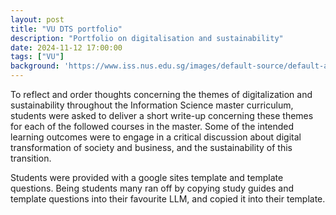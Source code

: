 ```yaml
---
layout: post
title: "VU DTS portfolio"
description: "Portfolio on digitalisation and sustainability"
date: 2024-11-12 17:00:00
tags: ["VU"]
background: 'https://www.iss.nus.edu.sg/images/default-source/default-album/innovate-aug-2024-dsus-article.jpg?sfvrsn=4718885f_0'
---
```


To reflect and order thoughts concerning the themes of digitalization and sustainability throughout the Information Science master curriculum, students were asked to deliver a short write-up concerning these themes for each of the followed courses in the master. Some of the intended learning outcomes were to engage in a critical discussion about digital transformation of society and business, and the sustainability of this transition. 

Students were provided with a google sites template and template questions. Being students many ran off by copying study guides and template questions into their favourite LLM, and copied it into their template. 